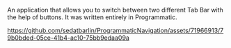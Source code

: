An application that allows you to switch between two different Tab Bar with the help of buttons. It was written entirely in Programmatic.

https://github.com/sedatbarlin/ProgrammaticNavigation/assets/71966913/79b0bded-05ce-41b4-ac10-75bb9edaa09a

 
 
 
 
  
 
